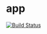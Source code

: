 # app
[![Build Status](https://travis-ci.org/yashodeepm/app.svg?branch=master)](https://travis-ci.org/yashodeepm/app)
